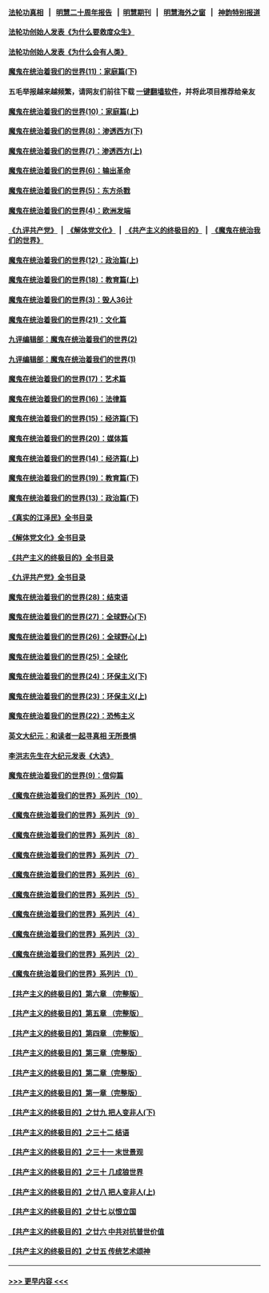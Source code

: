 #### [法轮功真相](https://github.com/gfw-breaker/truth/blob/master/README.md?t=0) &nbsp;&nbsp;|&nbsp;&nbsp; [明慧二十周年报告](https://github.com/gfw-breaker/mh-reports/blob/master/README.md?t=0) &nbsp;&nbsp;|&nbsp;&nbsp;[明慧期刊](https://github.com/gfw-breaker/mh-qikan) &nbsp;&nbsp;|&nbsp;&nbsp; [明慧海外之窗](https://github.com/gfw-breaker/mh-news/blob/master/README.md?t=0) &nbsp;&nbsp;|&nbsp;&nbsp; [神韵特别报道](https://github.com/gfw-breaker/mh-news/blob/master/shenyun.md?t=0)
#### [法轮功创始人发表《为什么要救度众生》](../pages/nsc422/n13975246.md?t=06251244) 
#### [法轮功创始人发表《为什么会有人类》](../pages/nsc422/n13912117.md?t=06251244) 
#### [魔鬼在统治着我们的世界(11)：家庭篇(下)](../pages/nsc422/n10440961.md?t=06251244) 
#### 五毛举报越来越频繁，请网友们前往下载 [一键翻墙软件](https://github.com/gfw-breaker/ssr-accounts)，并将此项目推荐给亲友
#### [魔鬼在统治着我们的世界(10)：家庭篇(上)](../pages/nsc422/n10435448.md?t=06251244) 
#### [魔鬼在统治着我们的世界(8)：渗透西方(下)](../pages/nsc422/n10429603.md?t=06251244) 
#### [魔鬼在统治着我们的世界(7)：渗透西方(上)](../pages/nsc422/n10426013.md?t=06251244) 
#### [魔鬼在统治着我们的世界(6)：输出革命](../pages/nsc422/n10421536.md?t=06251244) 
#### [魔鬼在统治着我们的世界(5)：东方杀戮](../pages/nsc422/n10417707.md?t=06251244) 
#### [魔鬼在统治着我们的世界(4)：欧洲发端](../pages/nsc422/n10414890.md?t=06251244) 
#### [《九评共产党》](https://github.com/begood0513/9ping.md/blob/master/README.md) &nbsp;|&nbsp; [《解体党文化》](../../../../jtdwh.md/blob/master/README.md)  &nbsp;|&nbsp; [《共产主义的终极目的》](../../../../gczydzjmd.md/blob/master/README.md) &nbsp;|&nbsp; [《魔鬼在统治我们的世界》](../../../../mgztzwmdsj.md/blob/master/README.md) 
#### [魔鬼在统治着我们的世界(12)：政治篇(上)](../pages/nsc422/n10444576.md?t=06251244) 
#### [魔鬼在统治着我们的世界(18)：教育篇(上)](../pages/nsc422/n10526970.md?t=06251244) 
#### [魔鬼在统治着我们的世界(3)：毁人36计](../pages/nsc422/n10411583.md?t=06251244) 
#### [魔鬼在统治着我们的世界(21)：文化篇](../pages/nsc422/n10597706.md?t=06251244) 
#### [九评编辑部：魔鬼在统治着我们的世界(2)](../pages/nsc422/n10410036.md?t=06251244) 
#### [九评编辑部：魔鬼在统治着我们的世界(1)](../pages/nsc422/n10406825.md?t=06251244) 
#### [魔鬼在统治着我们的世界(17)：艺术篇](../pages/nsc422/n10499093.md?t=06251244) 
#### [魔鬼在统治着我们的世界(16)：法律篇](../pages/nsc422/n10485969.md?t=06251244) 
#### [魔鬼在统治着我们的世界(15)：经济篇(下)](../pages/nsc422/n10469975.md?t=06251244) 
#### [魔鬼在统治着我们的世界(20)：媒体篇](../pages/nsc422/n10586579.md?t=06251244) 
#### [魔鬼在统治着我们的世界(14)：经济篇(上)](../pages/nsc422/n10457370.md?t=06251244) 
#### [魔鬼在统治着我们的世界(19)：教育篇(下)](../pages/nsc422/n10564808.md?t=06251244) 
#### [魔鬼在统治着我们的世界(13)：政治篇(下)](../pages/nsc422/n10448270.md?t=06251244) 
#### [《真实的江泽民》全书目录](../pages/nsc422/n13721399.md?t=06251244) 
#### [《解体党文化》全书目录](../pages/nsc422/n13721157.md?t=06251244) 
#### [《共产主义的终极目的》全书目录](../pages/nsc422/n13721048.md?t=06251244) 
#### [《九评共产党》全书目录](../pages/nsc422/n13708085.md?t=06251244) 
#### [魔鬼在统治着我们的世界(28)：结束语](../pages/nsc422/n10936246.md?t=06251244) 
#### [魔鬼在统治着我们的世界(27)：全球野心(下)](../pages/nsc422/n10928319.md?t=06251244) 
#### [魔鬼在统治着我们的世界(26)：全球野心(上)](../pages/nsc422/n10900318.md?t=06251244) 
#### [魔鬼在统治着我们的世界(25)：全球化](../pages/nsc422/n10788205.md?t=06251244) 
#### [魔鬼在统治着我们的世界(24)：环保主义(下)](../pages/nsc422/n10695307.md?t=06251244) 
#### [魔鬼在统治着我们的世界(23)：环保主义(上)](../pages/nsc422/n10688613.md?t=06251244) 
#### [魔鬼在统治着我们的世界(22)：恐怖主义](../pages/nsc422/n10614727.md?t=06251244) 
#### [英文大纪元：和读者一起寻真相 无所畏惧](../pages/nsc422/n12542027.md?t=06251244) 
#### [李洪志先生在大纪元发表《大选》](../pages/nsc422/n12534746.md?t=06251244) 
#### [魔鬼在统治着我们的世界(9)：信仰篇](../pages/nsc422/n10432159.md?t=06251244) 
#### [《魔鬼在统治着我们的世界》系列片（10）](../pages/nsc422/n12292670.md?t=06251244) 
#### [《魔鬼在统治着我们的世界》系列片（9）](../pages/nsc422/n12290859.md?t=06251244) 
#### [《魔鬼在统治着我们的世界》系列片（8）](../pages/nsc422/n12287445.md?t=06251244) 
#### [《魔鬼在统治着我们的世界》系列片（7）](../pages/nsc422/n12283425.md?t=06251244) 
#### [《魔鬼在统治着我们的世界》系列片（6）](../pages/nsc422/n12282314.md?t=06251244) 
#### [《魔鬼在统治着我们的世界》系列片（5）](../pages/nsc422/n12281419.md?t=06251244) 
#### [《魔鬼在统治着我们的世界》系列片（4）](../pages/nsc422/n12274024.md?t=06251244) 
#### [《魔鬼在统治着我们的世界》系列片（3）](../pages/nsc422/n12271322.md?t=06251244) 
#### [《魔鬼在统治着我们的世界》系列片（2）](../pages/nsc422/n12269049.md?t=06251244) 
#### [《魔鬼在统治着我们的世界》系列片（1）](../pages/nsc422/n12267575.md?t=06251244) 
#### [【共产主义的终极目的】第六章 （完整版）](../pages/nsc422/n11428913.md?t=06251244) 
#### [【共产主义的终极目的】第五章 （完整版）](../pages/nsc422/n11428912.md?t=06251244) 
#### [【共产主义的终极目的】第四章 （完整版）](../pages/nsc422/n11428907.md?t=06251244) 
#### [【共产主义的终极目的】第三章（完整版）](../pages/nsc422/n11428848.md?t=06251244) 
#### [【共产主义的终极目的】第二章（完整版）](../pages/nsc422/n11428831.md?t=06251244) 
#### [【共产主义的终极目的】第一章（完整版）](../pages/nsc422/n11417651.md?t=06251244) 
#### [【共产主义的终极目的】之廿九 把人变非人(下)](../pages/nsc422/n11344140.md?t=06251244) 
#### [【共产主义的终极目的】之三十二 结语](../pages/nsc422/n11360535.md?t=06251244) 
#### [【共产主义的终极目的】之三十一 末世景观](../pages/nsc422/n11351129.md?t=06251244) 
#### [【共产主义的终极目的】之三十 几成狼世界](../pages/nsc422/n11348280.md?t=06251244) 
#### [【共产主义的终极目的】之廿八 把人变非人(上)](../pages/nsc422/n11340492.md?t=06251244) 
#### [【共产主义的终极目的】之廿七 以恨立国](../pages/nsc422/n11336944.md?t=06251244) 
#### [【共产主义的终极目的】之廿六 中共对抗普世价值](../pages/nsc422/n11324785.md?t=06251244) 
#### [【共产主义的终极目的】之廿五 传统艺术颂神](../pages/nsc422/n11296396.md?t=06251244) 

----
#### [ >>> 更早内容 <<< ](../indexes/nsc422-earlier.md)
